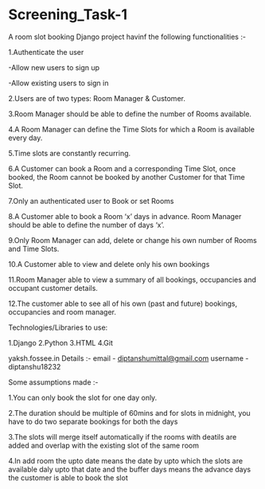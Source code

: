 # Screening_Task-1


A room slot booking Django project havinf the following functionalities :-

1.Authenticate the user

  -Allow new users to sign up

  -Allow existing users to sign in

2.Users are of two types: Room Manager & Customer.

3.Room Manager should be able to define the number of Rooms available.

4.A Room Manager can define the Time Slots for which a Room is available every day.

5.Time slots are constantly recurring.

6.A Customer can book a Room and a corresponding Time Slot, once booked, the Room cannot be booked by another Customer for that Time Slot.

7.Only an authenticated user to Book or set Rooms

8.A Customer able to book a Room ‘x’ days in advance. Room Manager should be able to define the number of days ‘x’.

9.Only Room Manager can add, delete or change his own number of Rooms and Time Slots.

10.A Customer able to view and delete only his own bookings

11.Room Manager able to view a summary of all bookings, occupancies and occupant customer details.

12.The customer able to see all of his own (past and future) bookings, occupancies and room manager.


Technologies/Libraries to use:

1.Django
2.Python 
3.HTML
4.Git





 yaksh.fossee.in Details :-
 email - diptanshumittal@gmail.com
 username - diptanshu18232
 
 
 
 
 Some assumptions made :-
 
 1.You can only book the slot for one day only.
 
 
 2.The duration should be  multiple of 60mins and for slots in midnight, you have to do two separate bookings for both the days 
 
 
 3.The slots will merge itself automatically if the rooms with deatils are added and overlap with the existing slot of the same room 
 
 4.In add room the upto date means the date by upto which the slots are available daly upto that date and the buffer days means the advance days the customer is able to book the slot
 
 
 
